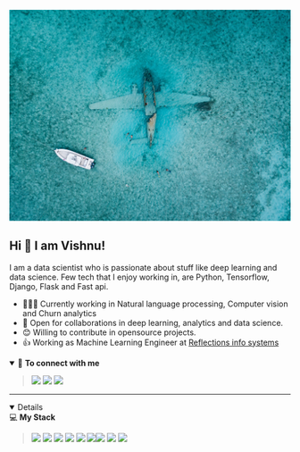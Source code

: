 ![](image.jpg)
## Hi 👋 I am Vishnu!
I am a data scientist who is passionate about stuff like deep learning and data science. Few tech that I enjoy working in, are Python, Tensorflow, Django, Flask and Fast api.
- 👨🏽‍💻 Currently working in Natural language processing, Computer vision and Churn analytics
- 🤝 Open for collaborations in deep learning, analytics and data science.
- 😊 Willing to contribute in opensource projects.
- 👍 Working as Machine Learning Engineer at [Reflections info systems](https://reflectionsglobal.com/)

<details open>
<summary>🤝 <b>To connect with me</b></summary>

<p align = "center">

>[<img src="https://img.shields.io/badge/twitter-%231DA1F2.svg?&style=for-the-badge&logo=twitter&logoColor=white" />](https://twitter.com/The_VishnuAnil) 
[<img src ="https://img.shields.io/badge/portfolio-web-%23.svg?&style=for-the-badge&logo=&logoColor=white%22">](https://github.com/VishnuAnilkumar-DS)
[<img src="https://img.shields.io/badge/linkedin-%230077B5.svg?&style=for-the-badge&logo=linkedin&logoColor=white" />](https://www.linkedin.com/in/vishnu-anilkumar-367306126/)

</p>

</details>

---

<details open>
💻 <b>My Stack</b> 

</summary>


><img src="https://img.shields.io/badge/python%20-%2314354C.svg?&style=for-the-badge&logo=python&logoColor=white"/> <img src="https://img.shields.io/badge/markdown-%23000000.svg?&style=for-the-badge&logo=markdown&logoColor=white"/> <img src="https://img.shields.io/badge/flask%20-%23000.svg?&style=for-the-badge&logo=flask&logoColor=white"/> <img src="https://img.shields.io/badge/git%20-%23F05033.svg?&style=for-the-badge&logo=git&logoColor=white"/> <img src="https://img.shields.io/badge/AWS%20-%23FF9900.svg?&style=for-the-badge&logo=amazon-aws&logoColor=white"/> <img src="https://img.shields.io/badge/heroku%20-%23430098.svg?&style=for-the-badge&logo=heroku&logoColor=white"/><img src="https://img.shields.io/badge/django%20-%2314354C.svg?&style=for-the-badge&logo=django&logoColor=white"/> <img src="https://img.shields.io/badge/FastAPI%20-%2314354C.svg?&style=for-the-badge&logo=FastAPI&logoColor=white"/> <img src = "https://img.shields.io/badge/docker-%231DA1F2.svg?&style=for-the-badge&logo=docker&logoColor=white">

</details>


